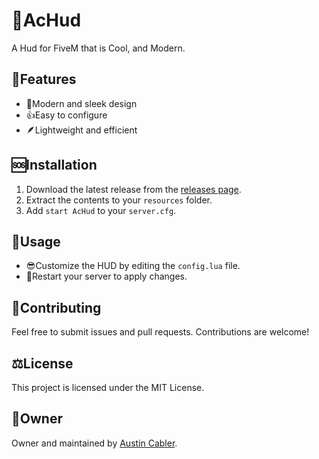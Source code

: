 # 👑AcHud

A Hud for FiveM that is Cool, and Modern.

## 📢Features

- 🔮Modern and sleek design
- 👍Easy to configure
- 🪶Lightweight and efficient

## 🆘Installation

1. Download the latest release from the [releases page](https://github.com/austincabler13/AcHud/releases).
2. Extract the contents to your `resources` folder.
3. Add `start AcHud` to your `server.cfg`.

## 👥Usage

- 😎Customize the HUD by editing the `config.lua` file.
- 🔄️Restart your server to apply changes.

## 💖Contributing

Feel free to submit issues and pull requests. Contributions are welcome!

## ⚖️License

This project is licensed under the MIT License.

## 👑Owner

Owner and maintained by [Austin Cabler](https://github.com/austincabler13).

